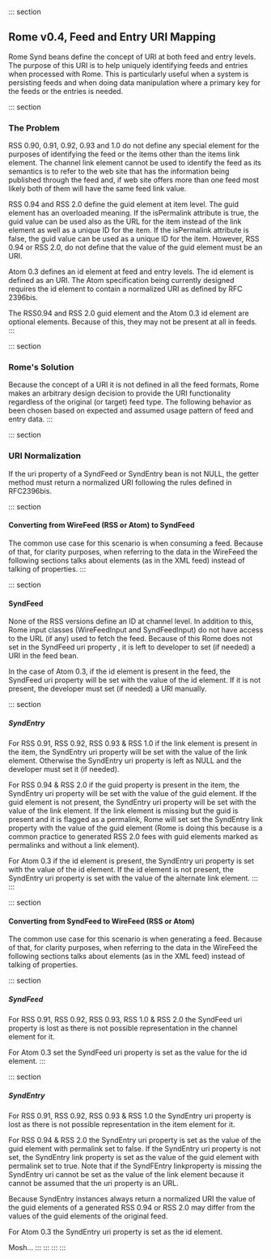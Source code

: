 ::: section
## Rome v0.4, Feed and Entry URI Mapping

Rome Synd beans define the concept of URI at both feed and entry levels.
The purpose of this URI is to help uniquely identifying feeds and
entries when processed with Rome. This is particularly useful when a
system is persisting feeds and when doing data manipulation where a
primary key for the feeds or the entries is needed.

::: section
### The Problem

RSS 0.90, 0.91, 0.92, 0.93 and 1.0 do not define any special element for
the purposes of identifying the feed or the items other than the items
link element. The channel link element cannot be used to identify the
feed as its semantics is to refer to the web site that has the
information being published through the feed and, if web site offers
more than one feed most likely both of them will have the same feed link
value.

RSS 0.94 and RSS 2.0 define the guid element at item level. The guid
element has an overloaded meaning. If the isPermalink attribute is true,
the guid value can be used also as the URL for the item instead of the
link element as well as a unique ID for the item. If the isPermalink
attribute is false, the guid value can be used as a unique ID for the
item. However, RSS 0.94 or RSS 2.0, do not define that the value of the
guid element must be an URI.

Atom 0.3 defines an id element at feed and entry levels. The id element
is defined as an URI. The Atom specification being currently designed
requires the id element to contain a normalized URI as defined by RFC
2396bis.

The RSS0.94 and RSS 2.0 guid element and the Atom 0.3 id element are
optional elements. Because of this, they may not be present at all in
feeds.
:::

::: section
### Rome\'s Solution

Because the concept of a URI it is not defined in all the feed formats,
Rome makes an arbitrary design decision to provide the URI functionality
regardless of the original (or target) feed type. The following behavior
as been chosen based on expected and assumed usage pattern of feed and
entry data.
:::

::: section
### URI Normalization

If the uri property of a SyndFeed or SyndEntry bean is not NULL, the
getter method must return a normalized URI following the rules defined
in RFC2396bis.

::: section
#### Converting from WireFeed (RSS or Atom) to SyndFeed

The common use case for this scenario is when consuming a feed. Because
of that, for clarity purposes, when referring to the data in the
WireFeed the following sections talks about elements (as in the XML
feed) instead of talking of properties.
:::

::: section
#### SyndFeed

None of the RSS versions define an ID at channel level. In addition to
this, Rome input classes (WireFeedInput and SyndFeedInput) do not have
access to the URL (if any) used to fetch the feed. Because of this Rome
does not set in the SyndFeed uri property , it is left to developer to
set (if needed) a URI in the feed bean.

In the case of Atom 0.3, if the id element is present in the feed, the
SyndFeed uri property will be set with the value of the id element. If
it is not present, the developer must set (if needed) a URI manually.

::: section
##### SyndEntry

For RSS 0.91, RSS 0.92, RSS 0.93 & RSS 1.0 if the link element is
present in the item, the SyndEntry uri property will be set with the
value of the link element. Otherwise the SyndEntry uri property is left
as NULL and the developer must set it (if needed).

For RSS 0.94 & RSS 2.0 if the guid property is present in the item, the
SyndEntry uri property will be set with the value of the guid element.
If the guid element is not present, the SyndEntry uri property will be
set with the value of the link element. If the link element is missing
but the guid is present and it is flagged as a permalink, Rome will set
set the SyndEntry link property with the value of the guid element (Rome
is doing this because is a common practice to generated RSS 2.0 fees
with guid elements marked as permalinks and without a link element).

For Atom 0.3 if the id element is present, the SyndEntry uri property is
set with the value of the id element. If the id element is not present,
the SyndEntry uri property is set with the value of the alternate link
element.
:::
:::

::: section
#### Converting from SyndFeed to WireFeed (RSS or Atom)

The common use case for this scenario is when generating a feed. Because
of that, for clarity purposes, when referring to the data in the
WireFeed the following sections talks about elements (as in the XML
feed) instead of talking of properties.

::: section
##### SyndFeed

For RSS 0.91, RSS 0.92, RSS 0.93, RSS 1.0 & RSS 2.0 the SyndFeed uri
property is lost as there is not possible representation in the channel
element for it.

For Atom 0.3 set the SyndFeed uri property is set as the value for the
id element.
:::

::: section
##### SyndEntry

For RSS 0.91, RSS 0.92, RSS 0.93 & RSS 1.0 the SyndEntry uri property is
lost as there is not possible representation in the item element for it.

For RSS 0.94 & RSS 2.0 the SyndEntry uri property is set as the value of
the guid element with permalink set to false. If the SyndEntry uri
property is not set, the SyndEntry link property is set as the value of
the guid element with permalink set to true. Note that if the SyndFEntry
linkproperty is missing the SyndEntry uri cannot be set as the value of
the link element because it cannot be assumed that the uri property is
an URL.

Because SyndEntry instances always return a normalized URI the value of
the guid elements of a generated RSS 0.94 or RSS 2.0 may differ from the
values of the guid elements of the original feed.

For Atom 0.3 the SyndEntry uri property is set as the id element.

Mosh\...
:::
:::
:::
:::
